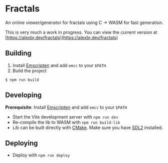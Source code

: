 # Fractals
An online viewer/generator for fractals using C → WASM for fast generation.

This is very much a work in progress. You can view the current version at [https://alexbr.dev/fractals](https://alexbr.dev/fractals)

## Building
1. Install [Emscripten](https://emscripten.org/docs/getting_started/downloads.html) and add `emcc` to your `$PATH`
2. Build the project
```shell
$ npm run build
```

## Developing
**Prerequisite**: Install [Emscripten](https://emscripten.org/docs/getting_started/downloads.html) and add `emcc` to your `$PATH`

- Start the Vite development server with `npm run dev`
- Re-compile the lib to WASM with `npm run build-lib`
- Lib can be built directly with [CMake](https://cmake.org/download). Make sure you have [SDL2](https://github.com/libsdl-org/SDL/releases/latest) installed.

## Deploying
- Deploy with `npm run deploy`
